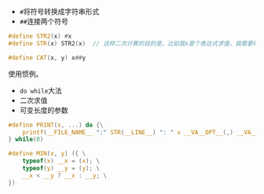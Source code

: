 
+ `#`将符号转换成字符串形式
+ `##`连接两个符号

```c++
#define STR2(x) #x
#define STR(x) STR2(x)  // 这样二次计算的目的是，比如我x是个表达式求值，我需要得到这个值的字符串，而不是表达式的字符串

#define CAT(x, y) x##y
```

使用惯例。
+ `do while`大法
+ 二次求值
+ 可变长度的参数

```c
#define PRINT(x, ...) do {\
	printf(__FILE_NAME__ ":" STR(__LINE__) ": " x __VA__OPT__(,) __VA__ARGS__);\
} while(0)
```

```c
#define MIN(x, y) ({ \
	typeof(x) __x = (x); \
	typeof(y) __y = (y); \
	__x < __y ? __x : __y; \
})
```